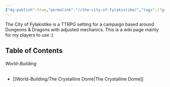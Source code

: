 ```yaml
---
{"dg-publish":true,"permalink":"//the-city-of-fylakistike/","tags":["gardenEntry"]}
---
```


The City of Fylakistike is a TTRPG setting for a campaign based around Dungeons & Dragons with adjusted mechanics. This is a wiki page mainly for my players to use :)


## Table of Contents

###### World-Building
- [[World-Building/The Crystalline Dome\|The Crystalline Dome]]